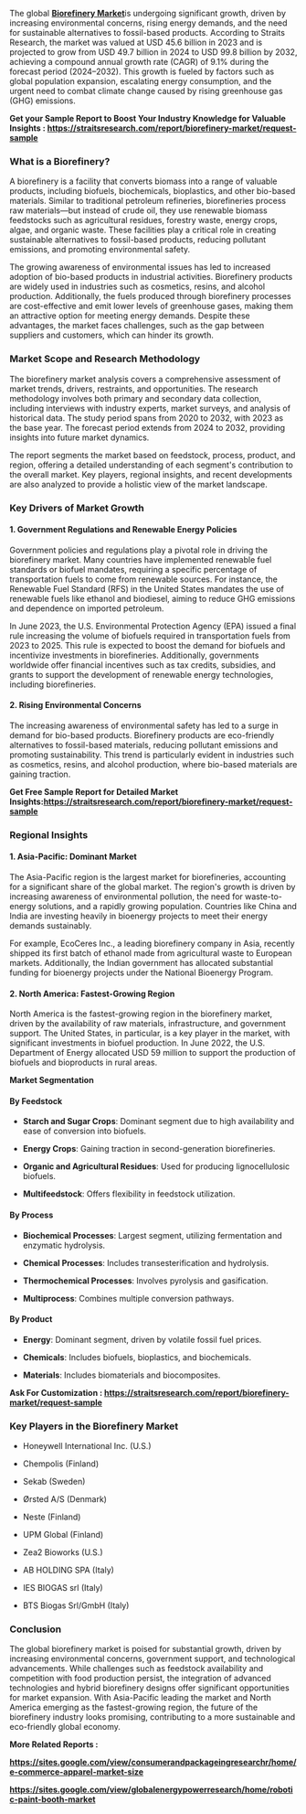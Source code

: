 <div>
<div>
<div>
<p>The global <strong><a href="https://straitsresearch.com/report/biorefinery-market">Biorefinery Market</a></strong>is undergoing significant growth, driven by increasing environmental concerns, rising energy demands, and the need for sustainable alternatives to fossil-based products. According to Straits Research, the market was valued at USD 45.6 billion in 2023 and is projected to grow from USD 49.7 billion in 2024 to USD 99.8 billion by 2032, achieving a compound annual growth rate (CAGR) of 9.1% during the forecast period (2024&ndash;2032). This growth is fueled by factors such as global population expansion, escalating energy consumption, and the urgent need to combat climate change caused by rising greenhouse gas (GHG) emissions.</p>
<p><strong>Get your Sample Report to Boost Your Industry Knowledge for Valuable Insights :&nbsp;<a href="https://straitsresearch.com/report/biorefinery-market/request-sample">https://straitsresearch.com/report/biorefinery-market/request-sample</a>&nbsp;</strong></p>
<h3><strong>What is a Biorefinery?</strong></h3>
<p>A biorefinery is a facility that converts biomass into a range of valuable products, including biofuels, biochemicals, bioplastics, and other bio-based materials. Similar to traditional petroleum refineries, biorefineries process raw materials&mdash;but instead of crude oil, they use renewable biomass feedstocks such as agricultural residues, forestry waste, energy crops, algae, and organic waste. These facilities play a critical role in creating sustainable alternatives to fossil-based products, reducing pollutant emissions, and promoting environmental safety.</p>
<p>The growing awareness of environmental issues has led to increased adoption of bio-based products in industrial activities. Biorefinery products are widely used in industries such as cosmetics, resins, and alcohol production. Additionally, the fuels produced through biorefinery processes are cost-effective and emit lower levels of greenhouse gases, making them an attractive option for meeting energy demands. Despite these advantages, the market faces challenges, such as the gap between suppliers and customers, which can hinder its growth.</p>
<h3><strong>Market Scope and Research Methodology</strong></h3>
<p>The biorefinery market analysis covers a comprehensive assessment of market trends, drivers, restraints, and opportunities. The research methodology involves both primary and secondary data collection, including interviews with industry experts, market surveys, and analysis of historical data. The study period spans from 2020 to 2032, with 2023 as the base year. The forecast period extends from 2024 to 2032, providing insights into future market dynamics.</p>
<p>The report segments the market based on feedstock, process, product, and region, offering a detailed understanding of each segment's contribution to the overall market. Key players, regional insights, and recent developments are also analyzed to provide a holistic view of the market landscape.</p>
<h3><strong>Key Drivers of Market Growth</strong></h3>
<h4><strong>1. Government Regulations and Renewable Energy Policies</strong></h4>
<p>Government policies and regulations play a pivotal role in driving the biorefinery market. Many countries have implemented renewable fuel standards or biofuel mandates, requiring a specific percentage of transportation fuels to come from renewable sources. For instance, the Renewable Fuel Standard (RFS) in the United States mandates the use of renewable fuels like ethanol and biodiesel, aiming to reduce GHG emissions and dependence on imported petroleum.</p>
<p>In June 2023, the U.S. Environmental Protection Agency (EPA) issued a final rule increasing the volume of biofuels required in transportation fuels from 2023 to 2025. This rule is expected to boost the demand for biofuels and incentivize investments in biorefineries. Additionally, governments worldwide offer financial incentives such as tax credits, subsidies, and grants to support the development of renewable energy technologies, including biorefineries.</p>
<h4><strong>2. Rising Environmental Concerns</strong></h4>
<p>The increasing awareness of environmental safety has led to a surge in demand for bio-based products. Biorefinery products are eco-friendly alternatives to fossil-based materials, reducing pollutant emissions and promoting sustainability. This trend is particularly evident in industries such as cosmetics, resins, and alcohol production, where bio-based materials are gaining traction.</p>
<p><strong>Get Free Sample Report for Detailed Market Insights:<a href="https://straitsresearch.com/report/biorefinery-market/request-sample">https://straitsresearch.com/report/biorefinery-market/request-sample</a>&nbsp;</strong></p>
<h3><strong>Regional Insights</strong></h3>
<h4><strong>1. Asia-Pacific: Dominant Market</strong></h4>
<p>The Asia-Pacific region is the largest market for biorefineries, accounting for a significant share of the global market. The region's growth is driven by increasing awareness of environmental pollution, the need for waste-to-energy solutions, and a rapidly growing population. Countries like China and India are investing heavily in bioenergy projects to meet their energy demands sustainably.</p>
<p>For example, EcoCeres Inc., a leading biorefinery company in Asia, recently shipped its first batch of ethanol made from agricultural waste to European markets. Additionally, the Indian government has allocated substantial funding for bioenergy projects under the National Bioenergy Program.</p>
<h4><strong>2. North America: Fastest-Growing Region</strong></h4>
<p>North America is the fastest-growing region in the biorefinery market, driven by the availability of raw materials, infrastructure, and government support. The United States, in particular, is a key player in the market, with significant investments in biofuel production. In June 2022, the U.S. Department of Energy allocated USD 59 million to support the production of biofuels and bioproducts in rural areas.</p>
<p><strong>Market Segmentation</strong></p>
<h4><strong>By Feedstock</strong></h4>
<ul>
<li>
<p><strong>Starch and Sugar Crops</strong>: Dominant segment due to high availability and ease of conversion into biofuels.</p>
</li>
<li>
<p><strong>Energy Crops</strong>: Gaining traction in second-generation biorefineries.</p>
</li>
<li>
<p><strong>Organic and Agricultural Residues</strong>: Used for producing lignocellulosic biofuels.</p>
</li>
<li>
<p><strong>Multifeedstock</strong>: Offers flexibility in feedstock utilization.</p>
</li>
</ul>
<h4><strong>By Process</strong></h4>
<ul>
<li>
<p><strong>Biochemical Processes</strong>: Largest segment, utilizing fermentation and enzymatic hydrolysis.</p>
</li>
<li>
<p><strong>Chemical Processes</strong>: Includes transesterification and hydrolysis.</p>
</li>
<li>
<p><strong>Thermochemical Processes</strong>: Involves pyrolysis and gasification.</p>
</li>
<li>
<p><strong>Multiprocess</strong>: Combines multiple conversion pathways.</p>
</li>
</ul>
<h4><strong>By Product</strong></h4>
<ul>
<li>
<p><strong>Energy</strong>: Dominant segment, driven by volatile fossil fuel prices.</p>
</li>
<li>
<p><strong>Chemicals</strong>: Includes biofuels, bioplastics, and biochemicals.</p>
</li>
<li>
<p><strong>Materials</strong>: Includes biomaterials and biocomposites.</p>
</li>
</ul>
<p><strong>Ask For Customization :&nbsp;<a href="https://straitsresearch.com/report/biorefinery-market/request-sample">https://straitsresearch.com/report/biorefinery-market/request-sample</a>&nbsp;</strong></p>
<h3><strong>Key Players in the Biorefinery Market</strong></h3>
<ul>
<li>
<p>Honeywell International Inc. (U.S.)</p>
</li>
<li>
<p>Chempolis (Finland)</p>
</li>
<li>
<p>Sekab (Sweden)</p>
</li>
<li>
<p>&Oslash;rsted A/S (Denmark)</p>
</li>
<li>
<p>Neste (Finland)</p>
</li>
<li>
<p>UPM Global (Finland)</p>
</li>
<li>
<p>Zea2 Bioworks (U.S.)</p>
</li>
<li>
<p>AB HOLDING SPA (Italy)</p>
</li>
<li>
<p>IES BIOGAS srl (Italy)</p>
</li>
<li>
<p>BTS Biogas Srl/GmbH (Italy)</p>
</li>
</ul>
<h3><strong>Conclusion</strong></h3>
<p>The global biorefinery market is poised for substantial growth, driven by increasing environmental concerns, government support, and technological advancements. While challenges such as feedstock availability and competition with food production persist, the integration of advanced technologies and hybrid biorefinery designs offer significant opportunities for market expansion. With Asia-Pacific leading the market and North America emerging as the fastest-growing region, the future of the biorefinery industry looks promising, contributing to a more sustainable and eco-friendly global economy.</p>
<p><strong>More Related Reports :&nbsp;</strong></p>
<p><strong><a href="https://sites.google.com/view/consumerandpackageingresearchr/home/e-commerce-apparel-market-size">https://sites.google.com/view/consumerandpackageingresearchr/home/e-commerce-apparel-market-size</a></strong></p>
<p><strong><a href="https://sites.google.com/view/globalenergypowerresearch/home/robotic-paint-booth-market">https://sites.google.com/view/globalenergypowerresearch/home/robotic-paint-booth-market</a><br /></strong></p>
</div>
</div>
</div>
